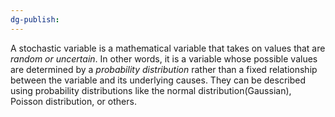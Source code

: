 ```yaml
---
dg-publish:
---
```

A stochastic variable is a mathematical variable that takes on values that are *random or uncertain*. In other words, it is a variable whose possible values are determined by a *probability distribution* rather than a fixed relationship between the variable and its underlying causes.
They can be described using probability distributions like the normal distribution(Gaussian), Poisson distribution, or others.
